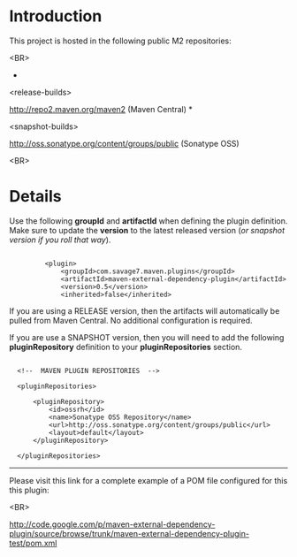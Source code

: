 # Introduction #

This project is hosted in the following public M2 repositories:

&lt;BR&gt;



  * 

&lt;release-builds&gt;

  http://repo2.maven.org/maven2    (Maven Central)
  * 

&lt;snapshot-builds&gt;

  http://oss.sonatype.org/content/groups/public   (Sonatype OSS)



&lt;BR&gt;



# Details #

Use the following **groupId** and **artifactId** when defining the plugin definition.
Make sure to update the **version** to the latest released version (_or snapshot version if you roll that way_).

```

         <plugin>
             <groupId>com.savage7.maven.plugins</groupId>
             <artifactId>maven-external-dependency-plugin</artifactId>
             <version>0.5</version>
             <inherited>false</inherited>                

```

If you are using a RELEASE version, then the artifacts will automatically be pulled from Maven Central.  No additional configuration is required.

If you are use a SNAPSHOT version, then you will need to add the following **pluginRepository** definition to your **pluginRepositories** section.

```

  <!--  MAVEN PLUGIN REPOSITORIES  -->
 
  <pluginRepositories>

      <pluginRepository>
          <id>ossrh</id>
          <name>Sonatype OSS Repository</name>
          <url>http://oss.sonatype.org/content/groups/public</url>
          <layout>default</layout>
      </pluginRepository>

  </pluginRepositories>  

```


---


Please visit this link for a complete example of a POM file configured for this this plugin: 

&lt;BR&gt;


http://code.google.com/p/maven-external-dependency-plugin/source/browse/trunk/maven-external-dependency-plugin-test/pom.xml